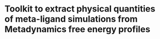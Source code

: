 # Toolkit to extract physical quantities of meta-ligand simulations from Metadynamics free energy profiles 